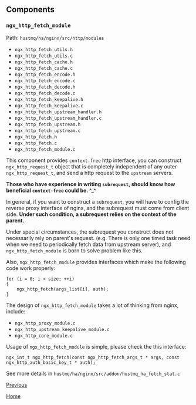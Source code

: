 Components
--

### `ngx_http_fetch_module` ###

Path: `hustmq/ha/nginx/src/http/modules`

* `ngx_http_fetch_utils.h`
* `ngx_http_fetch_utils.c`
* `ngx_http_fetch_cache.h`
* `ngx_http_fetch_cache.c`
* `ngx_http_fetch_encode.h`
* `ngx_http_fetch_encode.c`
* `ngx_http_fetch_decode.h`
* `ngx_http_fetch_decode.c`
* `ngx_http_fetch_keepalive.h`
* `ngx_http_fetch_keepalive.c`
* `ngx_http_fetch_upstream_handler.h`
* `ngx_http_fetch_upstream_handler.c`
* `ngx_http_fetch_upstream.h`
* `ngx_http_fetch_upstream.c`
* `ngx_http_fetch.h`
* `ngx_http_fetch.c`
* `ngx_http_fetch_module.c`

This component provides `context-free` http interface, you can construct `ngx_http_request_t` object that is completely independent of any outer `ngx_http_request_t`, and send a http request to the `upstream` servers.

**Those who have experience in writing `subrequest`, should know how beneficial `context-free` could be. ^_^**

In general, if you want to construct a `subrequest`, you will have to config the reverse proxy interface of nginx, and the subrequest must come from client side. **Under such condition, a subrequest relies on the context of the parent.**

Under special circumstances, the subrequest you construct does not necessarily rely on parent's request. (e.g. There is only one timed task need when we need to periodically fetch data from upstream server), and `ngx_http_fetch_module` is born to solve problem like this.

Also, `ngx_http_fetch_module` provides interfaces which make the following code work properly: 

    for (i = 0; i < size; ++i)
    {
        ngx_http_fetch(args_list[i], auth);
    }

The design of `ngx_http_fetch_module` takes a lot of thinking from nginx, include:  

- `ngx_http_proxy_module.c`  
- `ngx_http_upstream_keepalive_module.c`
- `ngx_http_core_module.c`

Usage of `ngx_http_fetch_module` is simple, please check the this interface: 

    ngx_int_t ngx_http_fetch(const ngx_http_fetch_args_t * args, const ngx_http_auth_basic_key_t * auth);

See more details in `hustmq/ha/nginx/src/addon/hustmq_ha_fetch_stat.c`

[Previous](index.md)

[Home](../../index.md)